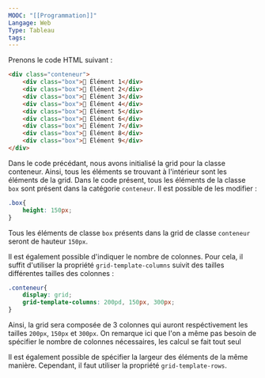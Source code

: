 ```yaml
---
MOOC: "[[Programmation]]"
Langage: Web
Type: Tableau
tags:
---
```

Prenons le code HTML suivant :
```html
<div class="conteneur">
    <div class="box">🐸 Élément 1</div>
    <div class="box">🦊 Élément 2</div>
    <div class="box">🦄 Élément 3</div>
    <div class="box">🐶 Élément 4</div>
    <div class="box">🐨 Élément 5</div>
    <div class="box">🐒 Élément 6</div>
    <div class="box">🦆 Élément 7</div>
    <div class="box">🐙 Élément 8</div>
    <div class="box">🐋 Élément 9</div>
</div>
```

Dans le code précédant, nous avons initialisé la grid pour la classe conteneur. Ainsi, tous les éléments se trouvant à l'intérieur sont les éléments de la grid. Dans le code présent, tous les éléments de la classe `box` sont présent dans la catégorie `conteneur`. Il est possible de les modifier :
```css
.box{
	height: 150px;
}
```
Tous les éléments de classe `box` présents dans la grid de classe `conteneur` seront de hauteur `150px`. 

Il est également possible d'indiquer le nombre de colonnes. Pour cela, il suffit d'utiliser la propriété `grid-template-columns` suivit des tailles différentes tailles des colonnes :
```css
.conteneur{
	display: grid;
	grid-template-columns: 200pd, 150px, 300px;
}
```
Ainsi, la grid sera composée de 3 colonnes qui auront respéctivement les tailles `200px`, `150px` et `300px`.
On remarque ici que l'on a même pas besoin de spécifier le nombre de colonnes nécessaires, les calcul se fait tout seul

Il est également possible de spécifier la largeur des éléments de la même manière. Cependant, il faut utiliser la propriété `grid-template-rows`.